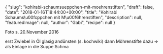 {
    "slug": "kohlrabi-schaumsueppchen-mit-moehrenstiften",
    "draft": false,
    "date": "2018-01-16T18:44:00+00:00",
    "title": "Kohlrabi Schaums\u00fcppchen mit M\u00f6hrenstiften",
    "description": null,
    "featuredImage": null,
    "author": "Gabi",
    "recipe": null
}

Foto s. 20.November 2016

erst Zwiebel in Öl glasig andünsten (s. kochwiki) dann Möhrenstifte dazu => als Einlage in die Suppe
Schma